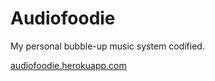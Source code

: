 # Audiofoodie

My personal bubble-up music system codified.

[audiofoodie.herokuapp.com](http:/audiofoodie.herokuapp.com)